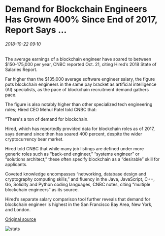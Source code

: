 # Demand for Blockchain Engineers Has Grown 400% Since End of 2017, Report Says ...

###### 2018-10-22 09:10

The average earnings of a blockchain engineer have soared to between $150-175,000 per year, CNBC reported Oct. 21, citing Hired’s 2018 State of Salaries Report.

Far higher than the $135,000 average software engineer salary, the figure puts blockchain engineers in the same pay bracket as artificial intelligence (AI) specialists, as the pace of blockchain recruitment demand gathers pace.

The figure is also notably higher than other specialized tech engineering roles; Hired CEO Mehul Patel told CNBC that:

"There's a ton of demand for blockchain.

Hired, which has reportedly provided data for blockchain roles as of 2017, says demand since then has soared 400 percent, despite the wider cryptocurrency bear market.

Hired told CNBC that while many job listings are defined under more generic roles such as “back-end engineer,” “systems engineer” or “solutions architect,” these often specify blockchain as a “desirable” skill for applicants.

Coveted knowledge encompasses “networking, database design and cryptography computing skills,” and fluency in the Java, JavaScript, C++, Go, Solidity and Python coding languages, CNBC notes, citing “multiple blockchain engineers” as its source.

Hired’s separate salary comparison tool further reveals that demand for blockchain engineer is highest in the San Francisco Bay Area, New York, and London.

[Original source](https://cointelegraph.com/news/demand-for-blockchain-engineers-has-grown-400-since-end-of-2017-report-says)

![stats](https://c.statcounter.com/11760860/0/a89fa40b/1/ "stats")